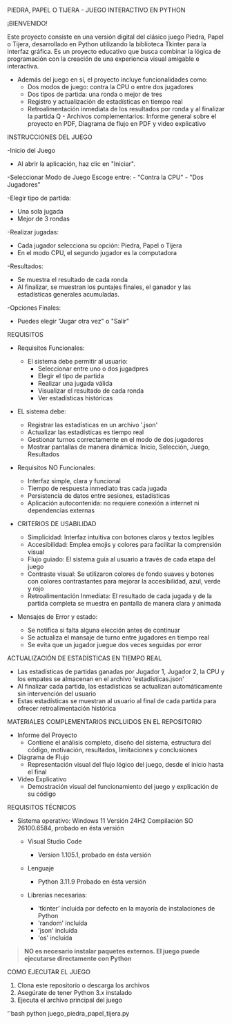 PIEDRA, PAPEL O TIJERA - JUEGO INTERACTIVO EN PYTHON

¡BIENVENIDO!

Este proyecto consiste en una versión digital del clásico juego Piedra, Papel o Tijera, desarrollado en Python utilizando la biblioteca Tkinter para la interfaz gráfica. Es un proyecto educativo que busca combinar la lógica de programación con la creación de una experiencia visual amigable e interactiva. 

  - Además del juego en sí, el proyecto incluye funcionalidades como:
    - Dos modos de juego: contra la CPU o entre dos jugadores
    - Dos tipos de partida: una ronda o mejor de tres
    - Registro y actualización de estadísticas en tiempo real
    - Retroalimentación inmediata de los resultados por ronda y al finalizar la partida
Q   - Archivos complementarios: Informe general sobre el proyecto en PDF, Diagrama de flujo en PDF y video explicativo


INSTRUCCIONES DEL JUEGO

-Inicio del Juego
  - Al abrir la aplicación, haz clic en "Iniciar".

-Seleccionar Modo de Juego
  Escoge entre:
    - "Contra la CPU"
    - "Dos Jugadores"
    
-Elegir tipo de partida:
  - Una sola jugada
  - Mejor de 3 rondas

-Realizar jugadas:
  - Cada jugador selecciona su opción: Piedra, Papel o Tijera
  - En el modo CPU, el segundo jugador es la computadora

-Resultados:
  - Se muestra el resultado de cada ronda
  - Al finalizar, se muestran los puntajes finales, el ganador y las estadísticas generales acumuladas.

-Opciones Finales:
  - Puedes elegir "Jugar otra vez" o "Salir"


REQUISITOS
- Requisitos Funcionales:
  - El sistema debe permitir al usuario:
    - Seleccionar entre uno o dos jugadpres
    - Elegir el tipo de partida
    - Realizar una jugada válida
    - Visualizar el resultado de cada ronda
    - Ver estadísticas históricas

- EL sistema debe:
    - Registrar las estadísticas en un archivo '.json'
    - Actualizar las estadísticas es tiempo real
    - Gestionar turnos correctamente en el modo de dos jugadores
    - Mostrar pantallas de manera dinámica: Inicio, Selección, Juego, Resultados

- Requisitos NO Funcionales:
  - Interfaz simple, clara y funcional
  - Tiempo de respuesta inmediato tras cada jugada
  - Persistencia de datos entre sesiones, estadísticas 
  - Aplicación autocontenida: no requiere conexión a internet ni dependencias externas


- CRITERIOS DE USABILIDAD
    - Simplicidad: Interfaz intuitiva con botones claros y textos legibles
    - Accesibilidad: Emplea emojis y colores para facilitar la comprensión visual
    - Flujo guiado: El sistema guía al usuario a través de cada etapa del juego
    - Contraste visual: Se utilizaron colores de fondo suaves y botones con colores contrastantes para mejorar la accesibilidad, azul, verde y rojo
    - Retroalimentación Inmediata: El resultado de cada jugada y de la partida completa se muestra en pantalla de manera clara y animada

- Mensajes de Error y estado:
    - Se notifica si falta alguna elección antes de continuar
    - Se actualiza el mansaje de turno entre jugadores en tiempo real
    - Se evita que un jugador juegue dos veces seguidas por error

ACTUALIZACIÓN DE ESTADÍSTICAS EN TIEMPO REAL
  - Las estadísticas de partidas ganadas por Jugador 1, Jugador 2, la CPU y los empates se almacenan en el archivo 'estadísticas.json'
  - Al finalizar cada partida, las estadísticas se actualizan automáticamente sin intervención del usuario
  - Estas estadísticas se muestran al usuario al final de cada partida para ofrecer retroalimentación histórica


MATERIALES COMPLEMENTARIOS INCLUIDOS EN EL REPOSITORIO
  - Informe del Proyecto
    - Contiene el análisis completo, diseño del sistema, estructura del código, motivación, resultados, limitaciones y conclusiones
  - Diagrama de Flujo 
    - Representación visual del flujo lógico del juego, desde el inicio hasta el final
  - Video Explicativo
    - Demostración visual del funcionamiento del juego y explicación de su código


REQUISITOS TÉCNICOS
- Sistema operativo: Windows 11 Versión 24H2 Compilación SO 26100.6584, probado en ésta versión
    - Visual Studio Code
      - Version 1.105.1, probado en ésta versión
    - Lenguaje
      - Python 3.11.9 Probado en ésta versión
     
  - Librerías necesarias:
    - 'tkinter' incluida por defecto en la mayoría de instalaciones de Python
    - 'random' incluída
    - 'json' incluída
    - 'os' incluída

>**NO es necesario instalar paquetes externos. El juego puede ejecutarse directamente con Python**

COMO EJECUTAR EL JUEGO
  1. Clona este repositorio o descarga los archivos
  2. Asegúrate de tener Python 3.x instalado
  3. Ejecuta el archivo principal del juego

''bash
python juego_piedra_papel_tijera.py

